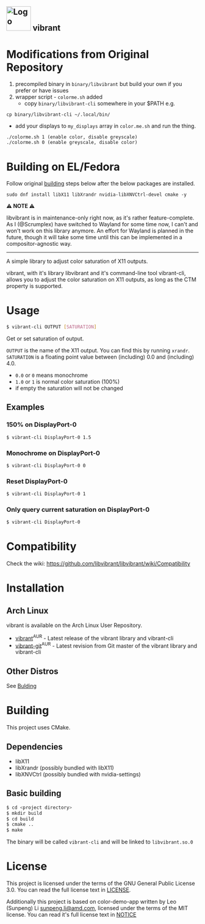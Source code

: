 <img src="assets/vibrant.svg" width="64" alt="Logo" title="vibrant Logo"> vibrant
-------
# Modifications from Original Repository

1) precompiled binary in `binary/libvibrant` but build your own if you prefer or
have issues
2) wrapper script - `colorme.sh` added
   - copy `binary/libvibrant-cli` somewhere in your $PATH e.g.
```
cp binary/libvibrant-cli ~/.local/bin/
```
   - add your displays to `my_displays` array in `color.me.sh` and run the thing.

```
./colorme.sh 1 (enable color, disable greyscale)
./colorme.sh 0 (enable greyscale, disable color)
```

# Building on EL/Fedora
Follow original [building](#basic-building) steps below after the below packages
are installed.

```
sudo dnf install libX11 libXrandr nvidia-libXNVCtrl-devel cmake -y
```

**:warning: NOTE :warning:**

libvibrant is in maintenance-only right now, as it's rather feature-complete.
As I (@Scrumplex) have switched to Wayland for some time now, I can't and won't work on this library anymore.
An effort for Wayland is planned in the future, though it will take some time until this can be implemented in a compositor-agnostic way.

---

A simple library to adjust color saturation of X11 outputs.

vibrant, with it's library libvibrant and it's command-line tool vibrant-cli, allows you to adjust the color saturation on X11 outputs, as long as the CTM property is supported.

# Usage
```bash
$ vibrant-cli OUTPUT [SATURATION]
```
Get or set saturation of output.

`OUTPUT` is the name of the X11 output. You can find this by running `xrandr`.
`SATURATION` is a floating point value between (including) 0.0 and (including) 4.0.
- `0.0` or `0` means monochrome
- `1.0` or `1` is normal color saturation (100%)
- if empty the saturation will not be changed

## Examples
### 150% on DisplayPort-0
```bash
$ vibrant-cli DisplayPort-0 1.5
```

### Monochrome on DisplayPort-0
```bash
$ vibrant-cli DisplayPort-0 0
```

### Reset DisplayPort-0
```bash
$ vibrant-cli DisplayPort-0 1
```

### Only query current saturation on DisplayPort-0
```bash
$ vibrant-cli DisplayPort-0
```

# Compatibility
Check the wiki: https://github.com/libvibrant/libvibrant/wiki/Compatibility

# Installation
## Arch Linux
vibrant is available on the Arch Linux User Repository.
- [vibrant](https://aur.archlinux.org/packages/vibrant/)<sup>AUR</sup> - Latest release of the vibrant library and vibrant-cli
- [vibrant-git](https://aur.archlinux.org/packages/vibrant-git/)<sup>AUR</sup> - Latest revision from Git master of the vibrant library and vibrant-cli

## Other Distros
See [Bulding](#Building)

# Building
This project uses CMake.

## Dependencies
- libX11
- libXrandr (possibly bundled with libX11)
- libXNVCtrl (possibly bundled with nvidia-settings)

## Basic building
```bash
$ cd <project directory>
$ mkdir build
$ cd build
$ cmake ..
$ make
```

The binary will be called `vibrant-cli` and will be linked to `libvibrant.so.0`

# License
This project is licensed under the terms of the GNU General Public License 3.0. You can read the full license
text in [LICENSE](LICENSE).

Additionally this project is based on color-demo-app written by Leo (Sunpeng) Li <sunpeng.li@amd.com>, licensed under
the terms of the MIT license. You can read it's full license text in [NOTICE](NOTICE)
